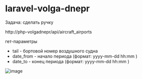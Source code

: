 # laravel-volga-dnepr

Задача: сделать ручку

http://php-volgadnepr/api/aircraft_airports

гет-параметры
- tail - бортовой номер воздушного судна
- date_from - начало периода (формат: yyyy-mm-dd hh:mm )
- date_to - конец периода (формат: yyyy-mm-dd hh:mm )

![image](https://github.com/vodish/php-volgadnepr/assets/4847197/6e95bbe8-e5b6-4af6-8eb5-ea987cedf214)
